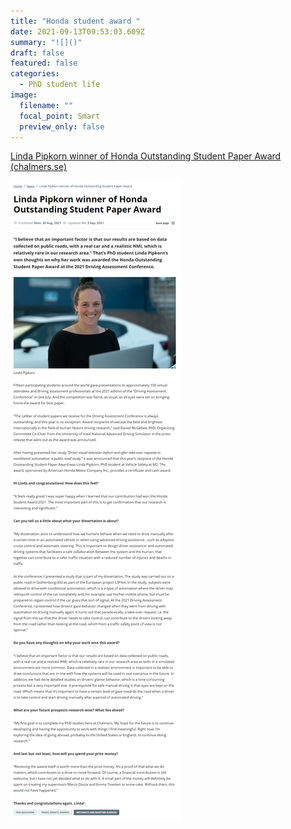 ```yaml
---
title: "Honda student award "
date: 2021-09-13T09:53:03.609Z
summary: "![]()"
draft: false
featured: false
categories:
  - PhD student life
image:
  filename: ""
  focal_point: Smart
  preview_only: false
---
```

<!--StartFragment-->

[Linda Pipkorn winner of Honda Outstanding Student Paper Award (chalmers.se)](https://intranet.chalmers.se/en/current/news/linda-pipkorn-winner-of-honda-outstanding-student-paper-award/)

<!--EndFragment-->

![](interview_linda.png)